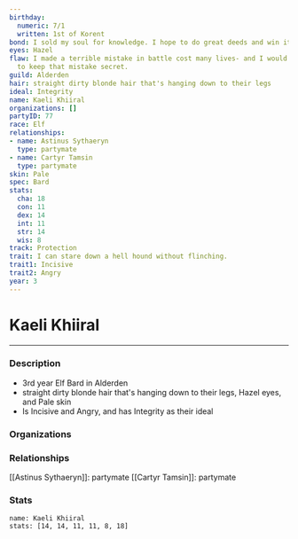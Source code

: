 ```yaml
---
birthday:
  numeric: 7/1
  written: 1st of Korent
bond: I sold my soul for knowledge. I hope to do great deeds and win it back.
eyes: Hazel
flaw: I made a terrible mistake in battle cost many lives- and I would do anything
  to keep that mistake secret.
guild: Alderden
hair: straight dirty blonde hair that's hanging down to their legs
ideal: Integrity
name: Kaeli Khiiral
organizations: []
partyID: 77
race: Elf
relationships:
- name: Astinus Sythaeryn
  type: partymate
- name: Cartyr Tamsin
  type: partymate
skin: Pale
spec: Bard
stats:
  cha: 18
  con: 11
  dex: 14
  int: 11
  str: 14
  wis: 8
track: Protection
trait: I can stare down a hell hound without flinching.
trait1: Incisive
trait2: Angry
year: 3
---
```

# Kaeli Khiiral
---
### Description
- 3rd year Elf Bard in Alderden
- straight dirty blonde hair that's hanging down to their legs, Hazel eyes, and Pale skin
- Is Incisive and Angry, and has Integrity as their ideal

### Organizations
### Relationships
[[Astinus Sythaeryn]]: partymate
[[Cartyr Tamsin]]: partymate
### Stats
```statblock
name: Kaeli Khiiral
stats: [14, 14, 11, 11, 8, 18]
```